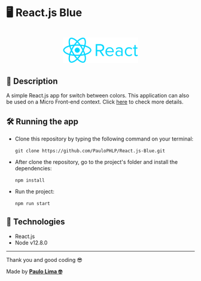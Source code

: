 # 🖥️ React.js Blue

<h1 align="center">
  <img src=".github/logo.png" width="200px" />
</h1>

## 🔎️ Description

A simple React.js app for switch between colors. This application can also be used on a Micro Front-end context. Click <a href="https://github.com/PauloPHLP/React.js-Host" target="__blank">here</a> to check more details.

## 🛠️ Running the app

- Clone this repository by typing the following command on your terminal:

  `git clone https://github.com/PauloPHLP/React.js-Blue.git`

- After clone the repository, go to the project's folder and install the dependencies:

  `npm install`

- Run the project:

  `npm run start`

## 🚀️ Technologies

- React.js
- Node v12.8.0

---

Thank you and good coding 😎️

Made by **<a href="https://paulophlp.github.io/portfolio/" target="__blank">Paulo Lima 🤓️</a>**
